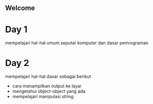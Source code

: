 ## Welcome

# Day 1

mempelajari hal-hal umum seputar komputer dan dasar pemrograman

# Day 2

mempelajari hal-hal dasar sebagai berikut
- cara menampilkan output ke layar
- mengetahui object-object yang ada
- mempelajari manipulasi string
